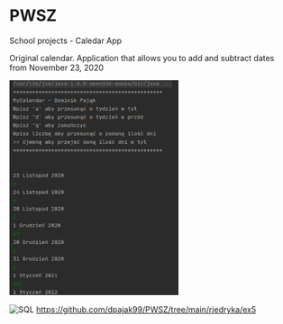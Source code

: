 # PWSZ
School projects - Caledar App

Original calendar. Application that allows you to add and subtract dates from November 23, 2020

<img src="https://github.com/dpajak99/PWSZ/blob/main/rjedryka/ex5/screenshots/screenshot.png" width="300" />

![SQL](https://img.shields.io/badge/-GITHUB-000000?style=for-the-badge&logo=GITHUB)      https://github.com/dpajak99/PWSZ/tree/main/rjedryka/ex5

